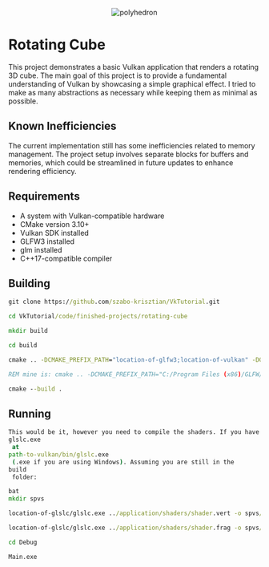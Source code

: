 <p align="center">
    <img src="https://github.com/szabo-krisztian/VkTutorial/blob/master/images/polyhedron.gif" alt="polyhedron" />
</p>

# Rotating Cube

This project demonstrates a basic Vulkan application that renders a rotating 3D cube. The main goal of this project is to provide a fundamental understanding of Vulkan by showcasing a simple graphical effect. I tried to make as many abstractions as necessary while keeping them as minimal as possible.

## Known Inefficiencies

The current implementation still has some inefficiencies related to memory management. The project setup involves separate blocks for buffers and memories, which could be streamlined in future updates to enhance rendering efficiency.

## Requirements

- A system with Vulkan-compatible hardware
- CMake version 3.10+
- Vulkan SDK installed
- GLFW3 installed
- glm installed
- C++17-compatible compiler

## Building
```bat
git clone https://github.com/szabo-krisztian/VkTutorial.git

cd VkTutorial/code/finished-projects/rotating-cube

mkdir build

cd build

cmake .. -DCMAKE_PREFIX_PATH="location-of-glfw3;location-of-vulkan" -DGLM_PATH="location-of-glm"

REM mine is: cmake .. -DCMAKE_PREFIX_PATH="C:/Program Files (x86)/GLFW/lib/cmake;C:/VulkanAPI/Lib/cmake" -DGLM_PATH="C:/glm"

cmake --build .
```

## Running
```bat
This would be it, however you need to compile the shaders. If you have Vulkan downloaded, you should have a 
glslc.exe
 at 
path-to-vulkan/bin/glslc.exe
 (.exe if you are using Windows). Assuming you are still in the 
build
 folder:

bat
mkdir spvs

location-of-glslc/glslc.exe ../application/shaders/shader.vert -o spvs/vert.spv

location-of-glslc/glslc.exe ../application/shaders/shader.frag -o spvs/frag.spv

cd Debug

Main.exe
```